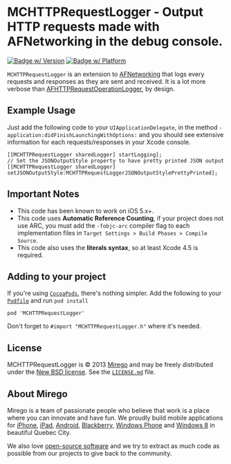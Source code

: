 # MCHTTPRequestLogger - Output HTTP requests made with AFNetworking in the debug console.
[![Badge w/ Version](https://cocoapod-badges.herokuapp.com/v/MCHTTPRequestLogger/badge.png)](https://cocoadocs.org/docsets/MCHTTPRequestLogger)
[![Badge w/ Platform](https://cocoapod-badges.herokuapp.com/p/MCHTTPRequestLogger/badge.png)](https://cocoadocs.org/docsets/MCHTTPRequestLogger)

`MCHTTPRequestLogger` is an extension to [AFNetworking](http://github.com/AFNetworking/AFNetworking/) that logs every requests and responses as they are sent and received. It is a lot more verbose than [AFHTTPRequestOperationLogger](http://github.com/AFNetworking/AFHTTPRequestOperationLogger/), by design.

## Example Usage

Just add the following code to your `UIApplicationDelegate`, in the method `-application:didFinishLaunchingWithOptions:` and you should see extensive information for each requests/responses in your Xcode console.
```objc
[[MCHTTPRequestLogger sharedLogger] startLogging];
// Set the JSONOutputStyle property to have pretty printed JSON output
[[MCHTTPRequestLogger sharedLogger] setJSONOutputStyle:MCHTTPRequestLoggerJSONOutputStylePrettyPrinted];
```

## Important Notes

- This code has been known to work on iOS 5.x+.
- This code uses **Automatic Reference Counting**, if your project does not use ARC, you must add the `-fobjc-arc` compiler flag to each implementation files in `Target Settings > Build Phases > Compile Source`.
- This code also uses the **literals syntax**, so at least Xcode 4.5 is required.

## Adding to your project

If you're using [`CocoaPods`](http://cocoapods.org/), there's nothing simpler.
Add the following to your [`Podfile`](http://docs.cocoapods.org/podfile.html)
and run `pod install`

```
pod 'MCHTTPRequestLogger'
```

Don't forget to `#import "MCHTTPRequestLogger.h"` where it's needed.

## License

MCHTTPRequestLogger is © 2013 [Mirego](http://www.mirego.com) and may be freely
distributed under the [New BSD license](http://opensource.org/licenses/BSD-3-Clause).
See the [`LICENSE.md`](https://github.com/mirego/MCHTTPRequestLogger/blob/master/LICENSE.md) file.

## About Mirego

Mirego is a team of passionate people who believe that work is a place where you can innovate and have fun. We proudly build mobile applications for [iPhone](http://mirego.com/en/iphone-app-development/ "iPhone application development"), [iPad](http://mirego.com/en/ipad-app-development/ "iPad application development"), [Android](http://mirego.com/en/android-app-development/ "Android application development"), [Blackberry](http://mirego.com/en/blackberry-app-development/ "Blackberry application development"), [Windows Phone](http://mirego.com/en/windows-phone-app-development/ "Windows Phone application development") and [Windows 8](http://mirego.com/en/windows-8-app-development/ "Windows 8 application development") in beautiful Quebec City.

We also love [open-source software](http://open.mirego.com/) and we try to extract as much code as possible from our projects to give back to the community.
